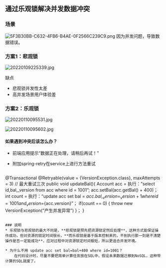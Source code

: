 ## 通过乐观锁解决并发数据冲突
### 场景
![5F3B30BB-C632-4FB6-B4AE-0F2566C239C9.png](https://pic.imgdb.cn/item/61db92482ab3f51d915fc23e.png)
因为并发问题，导致数据错误。

### 方案1：悲观锁
![20220109225339.jpg](https://pic.imgdb.cn/item/61db927a2ab3f51d915fe906.jpg)

缺点
* 悲观锁并发性太差* 高并发场景用户体验差

### 方案2：乐观锁

![20220110095531.jpg](https://pic.imgdb.cn/item/61db92b12ab3f51d91600e2a.jpg)

![20220110095602.jpg](https://pic.imgdb.cn/item/61db98922ab3f51d9164494f.jpg)

#### 如果遇到冲突后该怎么办？* 前端应用提示“数据正在处理，请稍后再试！”*  附加spring-retry在service上进行方法重试
 
    ```java
@Transactional@Retryable(value = {VersionException.class}, maxAttempts = 3) // 最大重试三次public void updateBal(){    Account acc =  执行：”select id,bal,_version from acc where id = 1001”;    acc.setBal(acc.getBal() + 400)；    int count = 执行：“update acc set bal = ${acc.bal} , _version=_version + 1 		where id = 1001 and _version=${acc.version}”；    if(count == 0) { throw new VersionException(“产生并发异常”) }；}
```
 
### 说明
* 乐观锁与悲观锁的最大不同是，**悲观锁是预先把资源锁定然后处理**，这种方式能保证操作成功，但对资源的锁定时间很长，**而乐观锁是基于版本控制来的，不到执行那一刻是不清楚操作是否一定能成功**，应对过程中对资源锁定时间极短，所以更适合并发环境。
 
* 为什么不用 update acc set bal=bal+400 where id=1001？
    在代码设计时，尽量不要把简单计算任务放在SQL中，假设未来数据迁移到NoSQL，这种带计算的SQL就废了。

